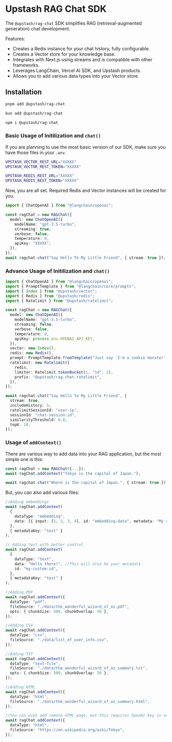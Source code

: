 # Upstash RAG Chat SDK

The `@upstash/rag-chat` SDK simplifies RAG (retrieval-augmented generation) chat development.

Features:

- Creates a Redis instance for your chat history, fully configurable.
- Creates a Vector store for your knowledge base.
- Integrates with Next.js using streams and is compatible with other frameworks.
- Leverages LangChain, Vercel AI SDK, and Upstash products.
- Allows you to add various data types into your Vector store.

## Installation

```sh
pnpm add @upstash/rag-chat

bun add @upstash/rag-chat

npm i @upstash/rag-chat
```

### Basic Usage of Initilization and `chat()`

If you are planning to use the most basic version of our SDK, make sure you have those files in your `.env`.

```sh
UPSTASH_VECTOR_REST_URL="XXXXX"
UPSTASH_VECTOR_REST_TOKEN="XXXXX"

UPSTASH_REDIS_REST_URL="XXXXX"
UPSTASH_REDIS_REST_TOKEN="XXXXX"
```

Now, you are all set. Required Redis and Vector instances will be created for you.

```typescript
import { ChatOpenAI } from "@langchain/openai";

const ragChat = new RAGChat({
  model: new ChatOpenAI({
    modelName: "gpt-3.5-turbo",
    streaming: true,
    verbose: false,
    temperature: 0,
    apiKey: "XXXXX",
  }),
});
await ragchat.chat("Say Hello To My Little Friend", { stream: true });
```

### Advance Usage of Initilization and `chat()`

```typescript
import { ChatOpenAI } from "@langchain/openai";
import { PromptTemplate } from "@langchain/core/prompts";
import { Index } from "@upstash/vector";
import { Redis } from "@upstash/redis";
import { Ratelimit } from "@upstash/ratelimit";

const ragChat = new RAGChat({
  model: new ChatOpenAI({
    modelName: "gpt-3.5-turbo",
    streaming: false,
    verbose: false,
    temperature: 0,
    apiKey: process.env.OPENAI_API_KEY,
  }),
  vector: new Index(),
  redis: new Redis(),
  prompt: PromptTemplate.fromTemplate("Just say `I'm a cookie monster`. Nothing else."),
  ratelimit: new Ratelimit({
    redis,
    limiter: Ratelimit.tokenBucket(1, "1d", 1),
    prefix: "@upstash/rag-chat-ratelimit",
  }),
});

await ragchat.chat("Say Hello To My Little Friend", {
  stream: true,
  includeHistory: 5,
  ratelimitSessionId: "user-ip",
  sessionId: "chat-session-id",
  similarityThreshold: 0.8,
  topK: 10,
});
```

### Usage of `addContext()`

There are various way to add data into your RAG application, but the most simple one is this:

```typescript
const ragChat = new RAGChat({...});
await ragChat.addContext("Tokyo is the capital of Japan.");

await ragchat.chat("Where is the capital of Japan.", { stream: true });
```

But, you can also add various files:

```typescript
//Adding embeddings
await ragChat.addContext(
  {
    dataType: "embedding",
    data: [{ input: [1, 2, 3, 4], id: "embedding-data", metadata: "My custom embedding data" }], // Metadata value will be mapped your `metadataKey`
  },
  { metadataKey: "text" }
);

// Adding text with better control
await ragChat.addContext(
  {
    dataType: "text",
    data: "Hello there!", //This will also be your metadata
    id: "my-custom-id",
  },
  { metadataKey: "text" }
);

//Adding PDF
await ragChat.addContext({
  dataType: "pdf",
  fileSource: "./data/the_wonderful_wizard_of_oz.pdf",
  opts: { chunkSize: 500, chunkOverlap: 50 },
});

//Adding CSV
await ragChat.addContext({
  dataType: "csv",
  fileSource: "./data/list_of_user_info.csv",
});

//Adding TXT
await ragChat.addContext({
  dataType: "text-file",
  fileSource: "./data/the_wonderful_wizard_of_oz_summary.txt",
  opts: { chunkSize: 500, chunkOverlap: 50 },
});

//Adding HTML
await ragChat.addContext({
  dataType: "html",
  fileSource: "./data/the_wonderful_wizard_of_oz_summary.html",
});

//You can even add remote HTML page, but this requires OpenAI key in order to organize the content on the page.
await ragChat.addContext({
  dataType: "html",
  fileSource: "https://en.wikipedia.org/wiki/Tokyo",
});
```
